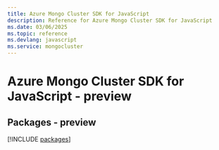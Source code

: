 ```yaml
---
title: Azure Mongo Cluster SDK for JavaScript
description: Reference for Azure Mongo Cluster SDK for JavaScript
ms.date: 03/06/2025
ms.topic: reference
ms.devlang: javascript
ms.service: mongocluster
---
```

# Azure Mongo Cluster SDK for JavaScript - preview
## Packages - preview
[!INCLUDE [packages](mongo-cluster-index.md)]